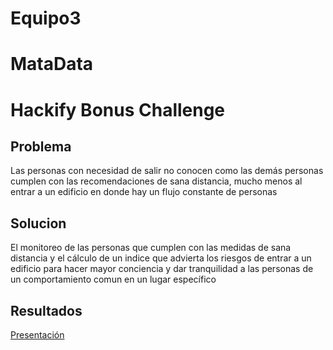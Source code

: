 # Equipo3
# MataData
# Hackify Bonus Challenge

## Problema

Las personas con necesidad de salir no conocen como las demás personas cumplen con las recomendaciones de sana distancia, mucho menos al entrar a un edificio en donde hay un flujo constante de personas

## Solucion

El monitoreo de las personas que cumplen con las medidas de sana distancia y el cálculo de un indice que advierta los riesgos de entrar a un edificio para hacer mayor conciencia y dar tranquilidad a las personas de un comportamiento comun en un lugar específico

## Resultados

[Presentación](https://docs.google.com/presentation/d/1i5_KHpG_WIHBMmW2p-O4BR7EaWrRTZqDzrsLH9dihss/edit?usp=sharing)
